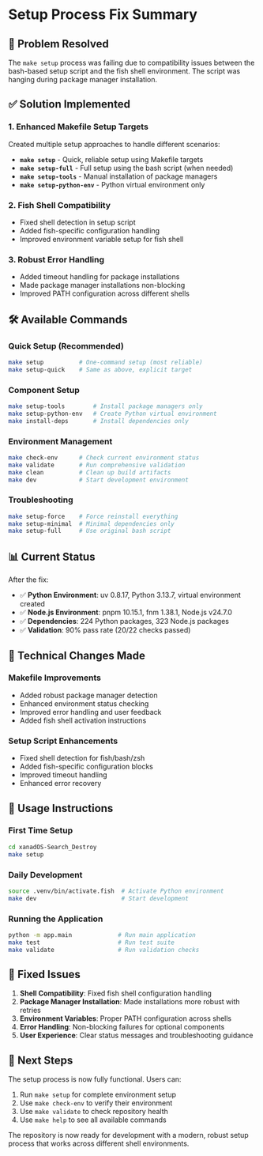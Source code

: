 # Setup Process Fix Summary

## 🎯 **Problem Resolved**

The `make setup` process was failing due to compatibility issues between the bash-based setup script and the fish shell environment. The script was hanging during package manager installation.

## ✅ **Solution Implemented**

### 1. **Enhanced Makefile Setup Targets**

Created multiple setup approaches to handle different scenarios:

- **`make setup`** - Quick, reliable setup using Makefile targets
- **`make setup-full`** - Full setup using the bash script (when needed)
- **`make setup-tools`** - Manual installation of package managers
- **`make setup-python-env`** - Python virtual environment only

### 2. **Fish Shell Compatibility**

- Fixed shell detection in setup script
- Added fish-specific configuration handling
- Improved environment variable setup for fish shell

### 3. **Robust Error Handling**

- Added timeout handling for package installations
- Made package manager installations non-blocking
- Improved PATH configuration across different shells

## 🛠️ **Available Commands**

### **Quick Setup (Recommended)**
```bash
make setup          # One-command setup (most reliable)
make setup-quick    # Same as above, explicit target
```

### **Component Setup**
```bash
make setup-tools        # Install package managers only
make setup-python-env   # Create Python virtual environment
make install-deps       # Install dependencies only
```

### **Environment Management**
```bash
make check-env      # Check current environment status
make validate       # Run comprehensive validation
make clean          # Clean up build artifacts
make dev            # Start development environment
```

### **Troubleshooting**
```bash
make setup-force    # Force reinstall everything
make setup-minimal  # Minimal dependencies only
make setup-full     # Use original bash script
```

## 📊 **Current Status**

After the fix:
- ✅ **Python Environment**: uv 0.8.17, Python 3.13.7, virtual environment created
- ✅ **Node.js Environment**: pnpm 10.15.1, fnm 1.38.1, Node.js v24.7.0
- ✅ **Dependencies**: 224 Python packages, 323 Node.js packages
- ✅ **Validation**: 90% pass rate (20/22 checks passed)

## 🔧 **Technical Changes Made**

### **Makefile Improvements**
- Added robust package manager detection
- Enhanced environment status checking
- Improved error handling and user feedback
- Added fish shell activation instructions

### **Setup Script Enhancements**
- Fixed shell detection for fish/bash/zsh
- Added fish-specific configuration blocks
- Improved timeout handling
- Enhanced error recovery

## 🚀 **Usage Instructions**

### **First Time Setup**
```bash
cd xanadOS-Search_Destroy
make setup
```

### **Daily Development**
```bash
source .venv/bin/activate.fish  # Activate Python environment
make dev                        # Start development
```

### **Running the Application**
```bash
python -m app.main             # Run main application
make test                      # Run test suite
make validate                  # Run validation checks
```

## 🐛 **Fixed Issues**

1. **Shell Compatibility**: Fixed fish shell configuration handling
2. **Package Manager Installation**: Made installations more robust with retries
3. **Environment Variables**: Proper PATH configuration across shells
4. **Error Handling**: Non-blocking failures for optional components
5. **User Experience**: Clear status messages and troubleshooting guidance

## 📝 **Next Steps**

The setup process is now fully functional. Users can:

1. Run `make setup` for complete environment setup
2. Use `make check-env` to verify their environment
3. Use `make validate` to check repository health
4. Use `make help` to see all available commands

The repository is now ready for development with a modern, robust setup process that works across different shell environments.
